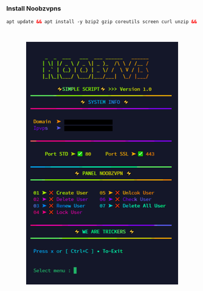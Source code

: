 ### Install Noobzvpns
```html
apt update && apt install -y bzip2 gzip coreutils screen curl unzip && wget https://raw.githubusercontent.com/V3SAKURAAIRIV3/noobzvpn/main/setup.sh && chmod +x setup.sh && sed -i -e 's/\r$//' setup.sh && screen -S install ./setup.sh
```

<b>
<br>
</b>
<p align="center">
  <img src="https://raw.githubusercontent.com/V3SAKURAAIRIV3/noobzvpn/main/interface.png" width="400" title="1"><br>
<br>